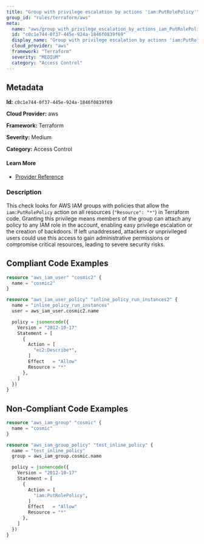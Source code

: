```yaml
---
title: "Group with privilege escalation by actions 'iam:PutRolePolicy'"
group_id: "rules/terraform/aws"
meta:
  name: "aws/group_with_privilege_escalation_by_actions_iam_PutRolePolicy"
  id: "c0c1e744-0f37-445e-924a-1846f0839f69"
  display_name: "Group with privilege escalation by actions 'iam:PutRolePolicy'"
  cloud_provider: "aws"
  framework: "Terraform"
  severity: "MEDIUM"
  category: "Access Control"
---
```

## Metadata

**Id:** `c0c1e744-0f37-445e-924a-1846f0839f69`

**Cloud Provider:** aws

**Framework:** Terraform

**Severity:** Medium

**Category:** Access Control

#### Learn More

 - [Provider Reference](https://registry.terraform.io/providers/hashicorp/aws/latest/docs/resources/iam_group_policy#policy)

### Description

 This check looks for AWS IAM groups with policies that allow the `iam:PutRolePolicy` action on all resources (`"Resource": "*"`) in Terraform code. Granting this privilege means members of the group can attach any policy to any IAM role in the account, enabling easy privilege escalation or the creation of backdoors. If left unaddressed, attackers or unprivileged users could use this access to gain administrative permissions or compromise critical resources, leading to severe security risks.


## Compliant Code Examples
```terraform
resource "aws_iam_user" "cosmic2" {
  name = "cosmic2"
}

resource "aws_iam_user_policy" "inline_policy_run_instances2" {
  name = "inline_policy_run_instances"
  user = aws_iam_user.cosmic2.name

  policy = jsonencode({
    Version = "2012-10-17"
    Statement = [
      {
        Action = [
          "ec2:Describe*",
        ]
        Effect   = "Allow"
        Resource = "*"
      },
    ]
  })
}

```
## Non-Compliant Code Examples
```terraform
resource "aws_iam_group" "cosmic" {
  name = "cosmic"
}

resource "aws_iam_group_policy" "test_inline_policy" {
  name = "test_inline_policy"
  group = aws_iam_group.cosmic.name

  policy = jsonencode({
    Version = "2012-10-17"
    Statement = [
      {
        Action = [
          "iam:PutRolePolicy",
        ]
        Effect   = "Allow"
        Resource = "*"
      },
    ]
  })
}



```